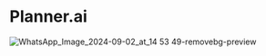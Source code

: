 ﻿# Planner.ai
![WhatsApp_Image_2024-09-02_at_14 53 49-removebg-preview](https://github.com/user-attachments/assets/14e40d14-24e8-4070-93c3-69ce3b832271)

